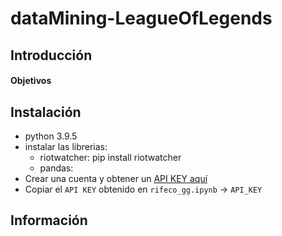 # dataMining-LeagueOfLegends

## Introducción

#### Objetivos

## Instalación
* python 3.9.5
* instalar las librerias:
    - riotwatcher: pip install riotwatcher
    - pandas: 
* Crear una cuenta y obtener un [API KEY aquí](https://developer.riotgames.com/)
* Copiar el ```API KEY``` obtenido en ``rifeco_gg.ipynb`` -> ``API_KEY``

## Información



